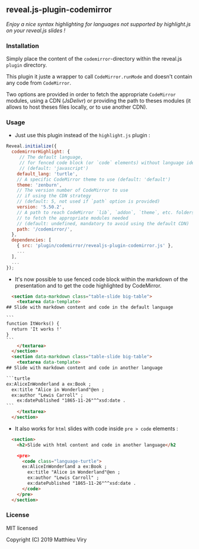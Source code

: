 ## reveal.js-plugin-codemirror

*Enjoy a nice syntax highlighting for languages not supported by highlight.js on your reveal.js slides !*

### Installation

Simply place the content of the `codemirror`-directory within the reveal.js `plugin` directory.

This plugin it juste a wrapper to call `CodeMirror.runMode` and doesn't contain any code from `CodeMirror`.

Two options are provided in order to fetch the appropriate `CodeMirror` modules, using a CDN (*JsDelivr*) or providing the path to theses modules (it allows to host theses files locally, or to use another CDN).

### Usage
- Just use this plugin instead of the `highlight.js` plugin :

```js
Reveal.initialize({
  codemirrorHighlight: {
     // The default language,
     // for fenced code block (or `code` elements) without language identifier
     // (default: 'javascript')
    default_lang: 'turtle',
    // A specific CodeMirror theme to use (default: 'default')
    theme: 'zenburn',
    // The version number of CodeMirror to use
    // if using the CDN strategy
    // (default: 5, not used if `path` option is provided)
    version: '5.50.2',
    // A path to reach CodeMirror `lib`, `addon`, `theme`, etc. folders
    // to fetch the appropriate modules needed
    // (default: undefined, mandatory to avoid using the default CDN)
    path: '/codemirror/',
  },
  dependencies: [
    { src: 'plugin/codemirror/revealjs-plugin-codemirror.js' },
    ...
  ],
  ...
});
```

- It's now possible to use fenced code block within the markdown of the presentation and to get the code highlighted by CodeMirror.

``````html
  <section data-markdown class="table-slide big-table">
    <textarea data-template>
## Slide with markdown content and code in the default language

```
function ItWorks() {
  return 'It works !'
}
```
    </textarea>
  </section>
  <section data-markdown class="table-slide big-table">
    <textarea data-template>
## Slide with markdown content and code in another language

```turtle
ex:AliceInWonderland a ex:Book ;
  ex:title "Alice in Wonderland"@en ;
  ex:author "Lewis Carroll" ;
	ex:datePublished "1865-11-26"^^xsd:date .
```
    </textarea>
  </section>
``````

- It also works for `html` slides with code inside `pre > code` elements :

```html
  <section>
    <h2>Slide with html content and code in another language</h2

    <pre>
      <code class="language-turtle">
      ex:AliceInWonderland a ex:Book ;
        ex:title "Alice in Wonderland"@en ;
        ex:author "Lewis Carroll" ;
      	ex:datePublished "1865-11-26"^^xsd:date .
      </code>
    </pre>
  </section>
```


### License

MIT licensed

Copyright (C) 2019 Matthieu Viry
